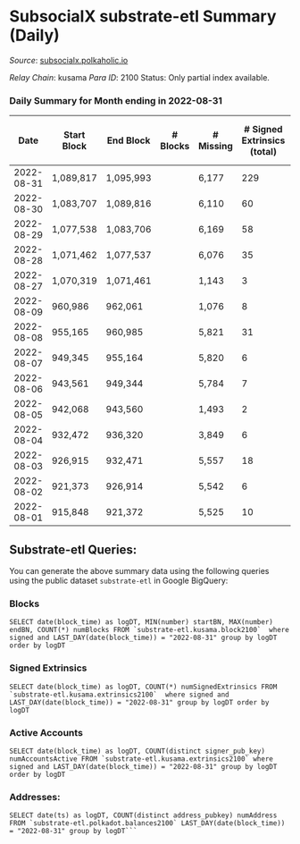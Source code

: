 # SubsocialX substrate-etl Summary (Daily)

_Source_: [subsocialx.polkaholic.io](https://subsocialx.polkaholic.io)

*Relay Chain*: kusama
*Para ID*: 2100
Status: Only partial index available.


### Daily Summary for Month ending in 2022-08-31


| Date | Start Block | End Block | # Blocks | # Missing | # Signed Extrinsics (total) | # Active Accounts | # Addresses with Balances | # Events | # Transfers | # XCM Transfers In | # XCM Transfers Out |
| ---- | ----------- | --------- | -------- | --------- | --------------------------- | ----------------- | ------------------------- | -------- | ----------- | ------------------ | ------------------- |
| 2022-08-31 | 1,089,817 | 1,095,993 |  | 6,177 | 229 |  | 33,757 | 267,124 | 1  |   |   |
| 2022-08-30 | 1,083,707 | 1,089,816 |  | 6,110 | 60 |  |  | 12,343 |   |   |   |
| 2022-08-29 | 1,077,538 | 1,083,706 |  | 6,169 | 58 |  |  | 12,462 |   |   |   |
| 2022-08-28 | 1,071,462 | 1,077,537 |  | 6,076 | 35 |  |  | 12,227 |   |   |   |
| 2022-08-27 | 1,070,319 | 1,071,461 |  | 1,143 | 3 |  |  | 2,293 |   |   |   |
| 2022-08-09 | 960,986 | 962,061 |  | 1,076 | 8 | 5 |  | 2,167 |   |   |   |
| 2022-08-08 | 955,165 | 960,985 |  | 5,821 | 31 | 22 |  | 11,648 | 1  |   |   |
| 2022-08-07 | 949,345 | 955,164 |  | 5,820 | 6 | 4 |  | 11,553 |   |   |   |
| 2022-08-06 | 943,561 | 949,344 |  | 5,784 | 7 | 7 |  | 11,443 |   |   |   |
| 2022-08-05 | 942,068 | 943,560 |  | 1,493 | 2 | 2 |  | 2,713 |   |   |   |
| 2022-08-04 | 932,472 | 936,320 |  | 3,849 | 6 | 4 |  | 7,710 |   |   |   |
| 2022-08-03 | 926,915 | 932,471 |  | 5,557 | 18 | 11 |  | 11,170 |   |   |   |
| 2022-08-02 | 921,373 | 926,914 |  | 5,542 | 6 | 4 |  | 11,102 |   |   |   |
| 2022-08-01 | 915,848 | 921,372 |  | 5,525 | 10 | 7 |  | 11,079 |   |   |   |

## Substrate-etl Queries:
You can generate the above summary data using the following queries using the public dataset `substrate-etl` in Google BigQuery:


### Blocks
```
SELECT date(block_time) as logDT, MIN(number) startBN, MAX(number) endBN, COUNT(*) numBlocks FROM `substrate-etl.kusama.block2100`  where signed and LAST_DAY(date(block_time)) = "2022-08-31" group by logDT order by logDT
```


### Signed Extrinsics
```
SELECT date(block_time) as logDT, COUNT(*) numSignedExtrinsics FROM `substrate-etl.kusama.extrinsics2100`  where signed and LAST_DAY(date(block_time)) = "2022-08-31" group by logDT order by logDT
```


### Active Accounts
```
SELECT date(block_time) as logDT, COUNT(distinct signer_pub_key) numAccountsActive FROM `substrate-etl.kusama.extrinsics2100` where signed and LAST_DAY(date(block_time)) = "2022-08-31" group by logDT order by logDT
```


### Addresses:
```
SELECT date(ts) as logDT, COUNT(distinct address_pubkey) numAddress FROM `substrate-etl.polkadot.balances2100` LAST_DAY(date(block_time)) = "2022-08-31" group by logDT```

